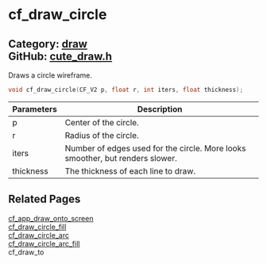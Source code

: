 [](../header.md ':include')

# cf_draw_circle

Category: [draw](/api_reference?id=draw)  
GitHub: [cute_draw.h](https://github.com/RandyGaul/cute_framework/blob/master/include/cute_draw.h)  
---

Draws a circle wireframe.

```cpp
void cf_draw_circle(CF_V2 p, float r, int iters, float thickness);
```

Parameters | Description
--- | ---
p | Center of the circle.
r | Radius of the circle.
iters | Number of edges used for the circle. More looks smoother, but renders slower.
thickness | The thickness of each line to draw.

## Related Pages

[cf_app_draw_onto_screen](/app/cf_app_draw_onto_screen.md)  
[cf_draw_circle_fill](/draw/cf_draw_circle_fill.md)  
[cf_draw_circle_arc](/draw/cf_draw_circle_arc.md)  
[cf_draw_circle_arc_fill](/draw/cf_draw_circle_arc_fill.md)  
cf_draw_to  
